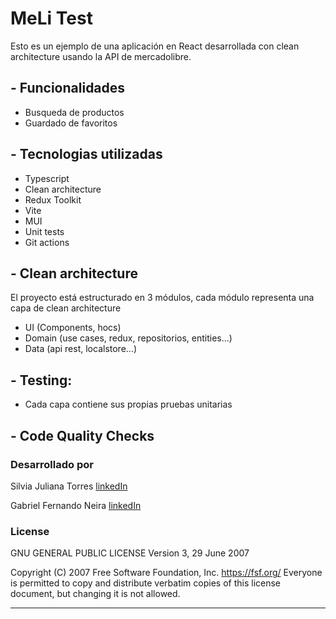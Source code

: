 # MeLi Test

Esto es un ejemplo de una aplicación en React desarrollada con clean architecture usando la API de mercadolibre.

## - Funcionalidades

- Busqueda de productos
- Guardado de favoritos

## - Tecnologias utilizadas

- Typescript
- Clean architecture
- Redux Toolkit
- Vite
- MUI
- Unit tests
- Git actions

## - Clean architecture

El proyecto está estructurado en 3 módulos, cada módulo representa una capa de clean architecture

- UI (Components, hocs)
- Domain (use cases, redux, repositorios, entities...)
- Data (api rest, localstore...)

## - Testing:

- Cada capa contiene sus propias pruebas unitarias

## - Code Quality Checks

### Desarrollado por

Silvia Juliana Torres [linkedIn](https://www.linkedin.com/in/silvia-juliana-torres-gaona)

Gabriel Fernando Neira [linkedIn](https://www.linkedin.com/in/gabriel-fernando-neira-bermudez-419b2265)

### License

GNU GENERAL PUBLIC LICENSE
Version 3, 29 June 2007

Copyright (C) 2007 Free Software Foundation, Inc. <https://fsf.org/>
Everyone is permitted to copy and distribute verbatim copies
of this license document, but changing it is not allowed.

---
